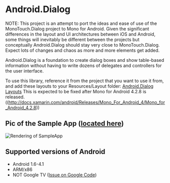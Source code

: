 Android.Dialog
================

NOTE: This project is an attempt to port the ideas and ease of use of the 
MonoTouch.Dialog project to Mono for Android.  Given the significant differences 
in the layout and UI architectures between iOS and Android, some things will 
inevitably be different between the projects but conceptually Android.Dialog
should stay very close to MonoTouch.Dialog. Expect lots of changes and 
chaos as more and more elements get added.

Android.Dialog is a foundation to create dialog boxes and show table-based 
information without having to write dozens of delegates and controllers for 
the user interface.

To use this library, reference it from the project that you want to use it from,
and add these layouts to your Resources/Layout folder: [Android.Dialog Layouts](DialogLayouts)
This is expected to be fixed after Mono for Android 4.2.8 is released. ((http://docs.xamarin.com/android/Releases/Mono_For_Android_4/Mono_for_Android_4.2.8))

Pic of the Sample App ([located here](DialogSampleApp))
---------------------
![Rendering of SampleApp](DialogSampleApp/raw/master/sample.png)

Supported versions of Android
----------------
- Android 1.6-4.1
- ARM/x86
- NOT Google TV ([Issue on Google Code](http://code.google.com/p/googletv-issues/issues/detail?id=12))